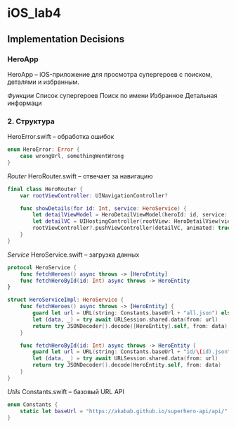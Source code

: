 # iOS_lab4
## Implementation Decisions

### HeroApp
HeroApp – iOS-приложение для просмотра супергероев с поиском, деталями и избранным.

 *Функции* 
 Список супергероев
 Поиск по имени
 Избранное
 Детальная информаци

### 2. Структура
HeroError.swift – обработка ошибок
```swift
enum HeroError: Error {
    case wrongUrl, somethingWentWrong
}
```


*Router*
HeroRouter.swift – отвечает за навигацию
```swift
final class HeroRouter {
    var rootViewController: UINavigationController?

    func showDetails(for id: Int, service: HeroService) {
        let detailViewModel = HeroDetailViewModel(heroId: id, service: service)
        let detailVC = UIHostingController(rootView: HeroDetailView(viewModel: detailViewModel))
        rootViewController?.pushViewController(detailVC, animated: true)
    }
}
```


*Service*
HeroService.swift – загрузка данных
```swift
protocol HeroService {
    func fetchHeroes() async throws -> [HeroEntity]
    func fetchHeroById(id: Int) async throws -> HeroEntity
}

struct HeroServiceImpl: HeroService {
    func fetchHeroes() async throws -> [HeroEntity] {
        guard let url = URL(string: Constants.baseUrl + "all.json") else { throw HeroError.wrongUrl }
        let (data, _) = try await URLSession.shared.data(from: url)
        return try JSONDecoder().decode([HeroEntity].self, from: data)
    }

    func fetchHeroById(id: Int) async throws -> HeroEntity {
        guard let url = URL(string: Constants.baseUrl + "id/\(id).json") else { throw HeroError.wrongUrl }
        let (data, _) = try await URLSession.shared.data(from: url)
        return try JSONDecoder().decode(HeroEntity.self, from: data)
    }
}
```

*Utils*
Constants.swift – базовый URL API
```swift
enum Constants {
    static let baseUrl = "https://akabab.github.io/superhero-api/api/"
}
```
